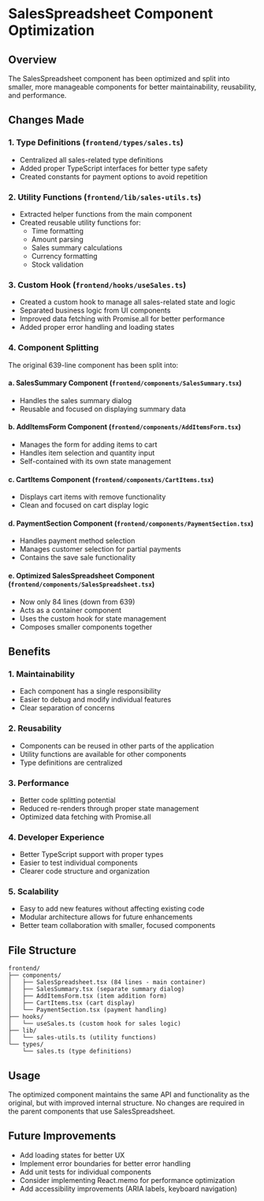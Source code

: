# SalesSpreadsheet Component Optimization

## Overview

The SalesSpreadsheet component has been optimized and split into smaller, more manageable components for better maintainability, reusability, and performance.

## Changes Made

### 1. Type Definitions (`frontend/types/sales.ts`)

- Centralized all sales-related type definitions
- Added proper TypeScript interfaces for better type safety
- Created constants for payment options to avoid repetition

### 2. Utility Functions (`frontend/lib/sales-utils.ts`)

- Extracted helper functions from the main component
- Created reusable utility functions for:
  - Time formatting
  - Amount parsing
  - Sales summary calculations
  - Currency formatting
  - Stock validation

### 3. Custom Hook (`frontend/hooks/useSales.ts`)

- Created a custom hook to manage all sales-related state and logic
- Separated business logic from UI components
- Improved data fetching with Promise.all for better performance
- Added proper error handling and loading states

### 4. Component Splitting

The original 639-line component has been split into:

#### a. SalesSummary Component (`frontend/components/SalesSummary.tsx`)

- Handles the sales summary dialog
- Reusable and focused on displaying summary data

#### b. AddItemsForm Component (`frontend/components/AddItemsForm.tsx`)

- Manages the form for adding items to cart
- Handles item selection and quantity input
- Self-contained with its own state management

#### c. CartItems Component (`frontend/components/CartItems.tsx`)

- Displays cart items with remove functionality
- Clean and focused on cart display logic

#### d. PaymentSection Component (`frontend/components/PaymentSection.tsx`)

- Handles payment method selection
- Manages customer selection for partial payments
- Contains the save sale functionality

#### e. Optimized SalesSpreadsheet Component (`frontend/components/SalesSpreadsheet.tsx`)

- Now only 84 lines (down from 639)
- Acts as a container component
- Uses the custom hook for state management
- Composes smaller components together

## Benefits

### 1. **Maintainability**

- Each component has a single responsibility
- Easier to debug and modify individual features
- Clear separation of concerns

### 2. **Reusability**

- Components can be reused in other parts of the application
- Utility functions are available for other components
- Type definitions are centralized

### 3. **Performance**

- Better code splitting potential
- Reduced re-renders through proper state management
- Optimized data fetching with Promise.all

### 4. **Developer Experience**

- Better TypeScript support with proper types
- Easier to test individual components
- Clearer code structure and organization

### 5. **Scalability**

- Easy to add new features without affecting existing code
- Modular architecture allows for future enhancements
- Better team collaboration with smaller, focused components

## File Structure

```
frontend/
├── components/
│   ├── SalesSpreadsheet.tsx (84 lines - main container)
│   ├── SalesSummary.tsx (separate summary dialog)
│   ├── AddItemsForm.tsx (item addition form)
│   ├── CartItems.tsx (cart display)
│   └── PaymentSection.tsx (payment handling)
├── hooks/
│   └── useSales.ts (custom hook for sales logic)
├── lib/
│   └── sales-utils.ts (utility functions)
└── types/
    └── sales.ts (type definitions)
```

## Usage

The optimized component maintains the same API and functionality as the original, but with improved internal structure. No changes are required in the parent components that use SalesSpreadsheet.

## Future Improvements

- Add loading states for better UX
- Implement error boundaries for better error handling
- Add unit tests for individual components
- Consider implementing React.memo for performance optimization
- Add accessibility improvements (ARIA labels, keyboard navigation)
